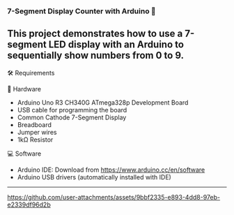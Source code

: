 ### 7-Segment Display Counter with Arduino 🔢
This project demonstrates how to use a 7-segment LED display with an Arduino to sequentially show numbers from 0 to 9.
---

🛠️ Requirements

🔧 Hardware
*  Arduino Uno R3 CH340G ATmega328p Development Board
*  USB cable for programming the board
*  Common Cathode 7-Segment Display
*  Breadboard
*  Jumper wires
*  1kΩ Resistor

💻 Software
*  Arduino IDE: Download from https://www.arduino.cc/en/software
*  Arduino USB drivers (automatically installed with IDE)
---


https://github.com/user-attachments/assets/9bbf2335-e893-4dd8-97eb-e2339df96d2b

